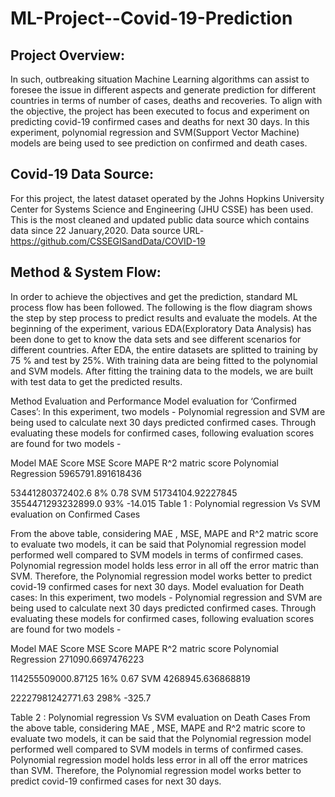 # ML-Project--Covid-19-Prediction
## Project Overview:
In such, outbreaking situation Machine Learning algorithms can assist to foresee the issue in different aspects and generate prediction for different countries in terms of number of cases, deaths and recoveries. To align with the objective, the project has been executed to focus and experiment  on predicting covid-19 confirmed cases and deaths for next 30 days. In this experiment, polynomial regression and SVM(Support Vector Machine) models are being used to see prediction on confirmed and death cases.

## Covid-19 Data Source:
For this project, the latest dataset operated by the Johns Hopkins University Center for Systems Science and Engineering (JHU CSSE) has been used. This is the most cleaned and updated public data source which contains data since 22 January,2020. Data source URL-https://github.com/CSSEGISandData/COVID-19

## Method & System Flow:
In order to achieve the objectives and get the prediction, standard ML process flow has been followed. The following is the flow diagram shows the step by step process to predict results and evaluate the models.
At the beginning of the experiment, various EDA(Exploratory Data Analysis) has been done to get to know the data sets and see different scenarios for different countries. After EDA, the entire datasets are splitted to training by  75 % and test by  25%. With training data are being fitted to the polynomial and SVM models. After fitting the training data to the models, we  are built with test data to get the predicted results. 

Method Evaluation and Performance
Model evaluation for ‘Confirmed Cases’:
In this experiment, two models - Polynomial regression and SVM are being used to calculate next 30 days predicted confirmed cases. Through evaluating these models for confirmed cases, following evaluation scores are found for two models - 

Model
MAE Score
MSE Score
MAPE
R^2 matric score
Polynomial Regression
5965791.891618436


53441280372402.6
8%
0.78
SVM
51734104.92227845
3554471293232899.0
93%
-14.015
Table 1 : Polynomial regression Vs SVM evaluation on Confirmed Cases
 
From the above table, considering MAE , MSE, MAPE and R^2 matric score to evaluate two models, it can be said that Polynomial regression model performed well compared to SVM models in terms of confirmed cases. Polynomial regression model holds less error in all off the error matric than SVM. 
Therefore, the Polynomial regression model works better to predict covid-19 confirmed cases for next 30 days.
Model evaluation for Death cases:
In this experiment, two models - Polynomial regression and SVM are being used to calculate next 30 days predicted confirmed cases. Through evaluating these models for confirmed cases, following evaluation scores are found for two models - 

Model
MAE Score
MSE Score
MAPE
R^2 matric score
Polynomial Regression
271090.6697476223



114255509000.87125
16%
0.67
SVM
4268945.636868819



22227981242771.63
298%
-325.7

Table 2 : Polynomial regression Vs SVM evaluation on Death Cases
From the above table, considering MAE , MSE, MAPE and R^2 matric score to evaluate two models, it can be said that the Polynomial regression model performed well compared to SVM models in terms of confirmed cases. Polynomial regression model holds less error in all off the error matrices than SVM. 
Therefore, the Polynomial regression model works better to predict covid-19 confirmed cases for next 30 days.

